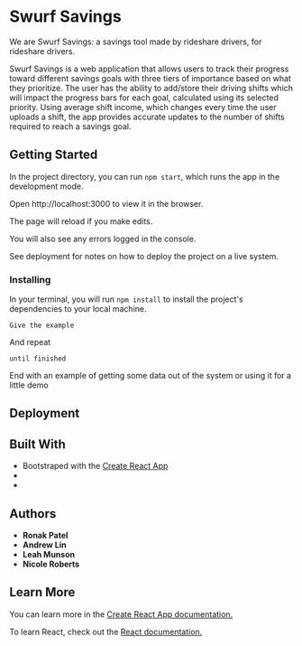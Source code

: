 # Swurf Savings

We are Swurf Savings: a savings tool made by rideshare drivers, for rideshare drivers.

Swurf Savings is a web application that allows users to track their progress toward different savings goals with three tiers of importance based on what they prioritize.  The user has the ability to add/store their driving shifts which will impact the progress bars for each goal, calculated using its selected priority.  Using average shift income, which changes every time the user uploads a shift, the app provides accurate updates to the number of shifts required to reach a savings goal.


## Getting Started

In the project directory, you can run `npm start`, which runs the app in the development mode.

Open http://localhost:3000 to view it in the browser.

The page will reload if you make edits.

You will also see any errors logged in the console.

See deployment for notes on how to deploy the project on a live system.

### Installing

In your terminal, you will run `npm install` to install the project's dependencies to your local machine.

```
Give the example
```

And repeat

```
until finished
```

End with an example of getting some data out of the system or using it for a little demo


## Deployment



## Built With

* Bootstraped with the [Create React App](https://github.com/facebook/create-react-app)
* 
* 

## Authors

* **Ronak Patel**
* **Andrew Lin**
* **Leah Munson**
* **Nicole Roberts**

## Learn More

You can learn more in the [Create React App documentation.](https://create-react-app.dev/docs/getting-started/)

To learn React, check out the [React documentation.](https://reactjs.org/)
